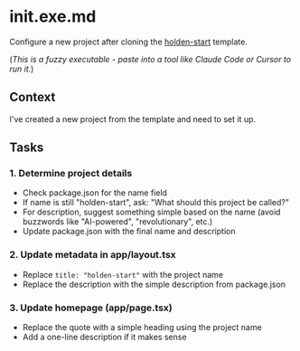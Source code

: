 # init.exe.md

Configure a new project after cloning the [holden-start](https://github.com/holdenmatt/holden-start) template.

(_This is a fuzzy executable - paste into a tool like Claude Code or Cursor to run it._)

## Context

I've created a new project from the template and need to set it up.

## Tasks

### 1. Determine project details

- Check package.json for the name field
- If name is still "holden-start", ask: "What should this project be called?"
- For description, suggest something simple based on the name (avoid buzzwords like "AI-powered", "revolutionary", etc.)
- Update package.json with the final name and description

### 2. Update metadata in app/layout.tsx

- Replace `title: "holden-start"` with the project name
- Replace the description with the simple description from package.json

### 3. Update homepage (app/page.tsx)

- Replace the quote with a simple heading using the project name
- Add a one-line description if it makes sense
